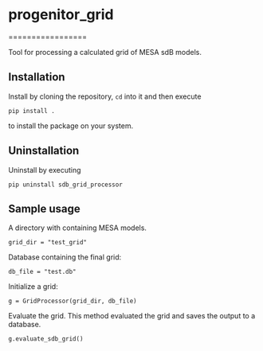 # progenitor_grid
=================

Tool for processing a calculated grid of MESA sdB models.

## Installation
Install by cloning the repository, `cd` into it and then execute

    pip install .
    
to  install the package on your system.

## Uninstallation
Uninstall by executing

    pip uninstall sdb_grid_processor

## Sample usage

A directory with containing MESA models.

    grid_dir = "test_grid"

Database containing the final grid:

    db_file = "test.db"

Initialize a grid:

    g = GridProcessor(grid_dir, db_file)

Evaluate the grid. This method evaluated the grid and saves the output to a database.

    g.evaluate_sdb_grid()
